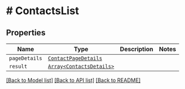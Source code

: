 # # ContactsList



## Properties

Name | Type | Description | Notes
------------ | ------------- | ------------- | -------------
| `pageDetails` | [```ContactPageDetails```](ContactPageDetails.md) |   |  |
| `result` | [```Array<ContactsDetails>```](ContactsDetails.md) |   |  |

[[Back to Model list]](../README.md#models) [[Back to API list]](../README.md#api-endpoints) [[Back to README]](../README.md)
